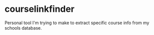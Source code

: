 # courselinkfinder
Personal tool I'm trying to make to extract specific course info from my schools database.
